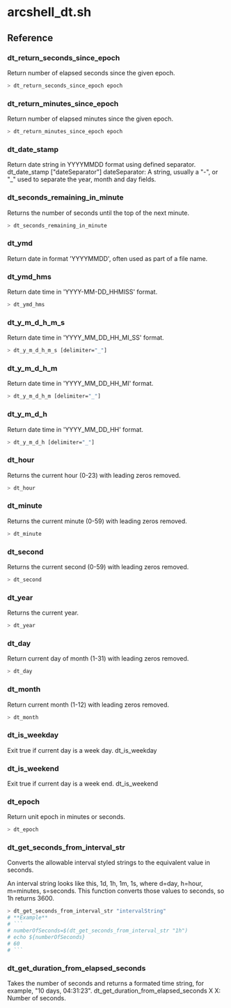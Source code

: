 # arcshell_dt.sh

## Reference


### dt_return_seconds_since_epoch
Return number of elapsed seconds since the given epoch.
```bash
> dt_return_seconds_since_epoch epoch
```

### dt_return_minutes_since_epoch
Return number of elapsed minutes since the given epoch.
```bash
> dt_return_minutes_since_epoch epoch
```

### dt_date_stamp
Return date string in YYYYMMDD format using defined separator.
dt_date_stamp ["dateSeparator"]
dateSeparator: A string, usually a "-", or "_" used to separate the year, month and day fields.

### dt_seconds_remaining_in_minute
Returns the number of seconds until the top of the next minute.
```bash
> dt_seconds_remaining_in_minute
```

### dt_ymd
Return date in format 'YYYYMMDD', often used as part of a file name.

### dt_ymd_hms
Return date time in 'YYYY-MM-DD_HHMISS' format.
```bash
> dt_ymd_hms
```

### dt_y_m_d_h_m_s
Return date time in 'YYYY_MM_DD_HH_MI_SS' format.
```bash
> dt_y_m_d_h_m_s [delimiter="_"]
```

### dt_y_m_d_h_m
Return date time in 'YYYY_MM_DD_HH_MI' format.
```bash
> dt_y_m_d_h_m [delimiter="_"]
```

### dt_y_m_d_h
Return date time in 'YYYY_MM_DD_HH' format.
```bash
> dt_y_m_d_h [delimiter="_"]
```

### dt_hour
Returns the current hour (0-23) with leading zeros removed.
```bash
> dt_hour
```

### dt_minute
Returns the current minute (0-59) with leading zeros removed.
```bash
> dt_minute
```

### dt_second
Returns the current second (0-59) with leading zeros removed.
```bash
> dt_second
```

### dt_year
Returns the current year.
```bash
> dt_year
```

### dt_day
Return current day of month (1-31) with leading zeros removed.
```bash
> dt_day
```

### dt_month
Return current month (1-12) with leading zeros removed.
```bash
> dt_month
```

### dt_is_weekday
Exit true if current day is a week day.
dt_is_weekday

### dt_is_weekend
Exit true if current day is a week end.
dt_is_weekend

### dt_epoch
Return unit epoch in minutes or seconds.
```bash
> dt_epoch
```

### dt_get_seconds_from_interval_str
Converts the allowable interval styled strings to the equivalent value in seconds.

An interval string looks like this, 1d, 1h, 1m, 1s, where d=day, h=hour, m=minutes, s=seconds. This function converts those values to seconds, so 1h returns 3600.
```bash
> dt_get_seconds_from_interval_str "intervalString"
# **Example**
# ```
# numberOfSeconds=$(dt_get_seconds_from_interval_str "1h")
# echo ${numberOfSeconds}
# 60
# ```
```

### dt_get_duration_from_elapsed_seconds
Takes the number of seconds and returns a formated time string, for example, "10 days, 04:31:23".
dt_get_duration_from_elapsed_seconds X
X: Number of seconds.

